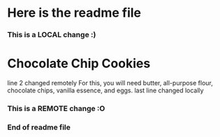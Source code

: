 # Here is the readme file

### This is a LOCAL change :)
# Chocolate Chip Cookies
line 2 changed remotely
For this, you will need butter, all-purpose flour, chocolate chips, vanilla essence, and eggs.
last line changed locally
### This is a REMOTE change :O

### End of readme file